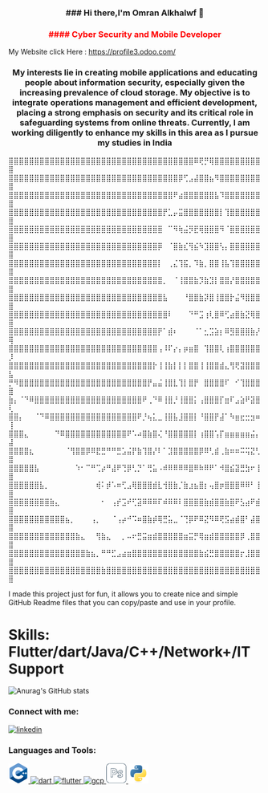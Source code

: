 <h3 align="center">### Hi there,I'm Omran Alkhalwf 👋</h3>
<h3 align="center" style="color:red;">#### Cyber Security and Mobile Developer</h3>

My Website click Here : https://profile3.odoo.com/

<h3 align="center">
My interests lie in creating mobile applications and educating people about information security, especially given the increasing prevalence of cloud storage. My objective is to integrate operations management and efficient development, placing a strong emphasis on security and its critical role in safeguarding systems from online threats. Currently, I am working diligently to enhance my skills in this area as I pursue my studies in India
</h3>

⣿⣿⣿⣿⣿⣿⣿⣿⣿⣿⣿⣿⣿⣿⣿⣿⣿⣿⣿⣿⣿⣿⣿⣿⣿⣿⣿⣿⣿⣿⣿⣿⣿⣿⣿⣿⠿⢟⡛⢿⣿⣿⣿⣿⣿⣿⣿⣿⣿⣿
⣿⣿⣿⣿⣿⣿⣿⣿⣿⣿⣿⣿⣿⣿⣿⣿⣿⣿⣿⣿⣿⣿⣿⣿⣿⣿⣿⣿⣿⣿⣿⣿⣿⡿⢋⣠⣼⣿⣿⣦⠻⣿⣿⣿⣿⣿⣿⣿⣿⣿
⣿⣿⣿⣿⣿⣿⣿⣿⣿⣿⣿⣿⣿⣿⣿⣿⣿⣿⣿⣿⣿⣿⣿⣿⣿⣿⣿⣿⣿⣿⣿⣿⠟⣴⣿⣿⣿⣿⣿⣿⣧⠹⣿⣿⣿⣿⣿⣿⣿⣿
⣿⣿⣿⣿⣿⣿⣿⣿⣿⣿⣿⣿⣿⣿⣿⣿⣿⣿⣿⣿⣿⣿⣿⣿⣿⣿⣿⣿⣿⣿⡟⣁⡤⣭⣿⣿⣿⣿⣿⣿⣿⡇⢹⣿⣿⣿⣿⣿⣿⣿
⣿⣿⣿⣿⣿⣿⣿⣿⣿⣿⣿⣿⣿⣿⣿⣿⣿⣿⣿⣿⣿⣿⣿⣿⣿⣿⣿⣿⣿⣿⠀⠉⠻⢷⣬⡻⣟⢿⣿⣿⣿⠻⠈⣿⣿⣿⣿⣿⣿⣿
⣿⣿⣿⣿⣿⣿⣿⣿⣿⣿⣿⣿⣿⣿⣿⣿⣿⣿⣿⣿⣿⣿⣿⣿⣿⣿⣿⣿⣿⡿⠀⠈⣿⣷⣎⢻⣮⠳⣹⣿⣿⢣⡄⣿⣿⣿⣿⣿⣿⣿
⣿⣿⣿⣿⣿⣿⣿⣿⣿⣿⣿⣿⣿⣿⣿⣿⣿⣿⣿⣿⣿⣿⣿⣿⣿⣿⣿⣿⣿⡇⠀⢀⣌⢹⣯⡀⠹⣷⡀⣿⣿⢸⣧⢹⣿⣿⣿⣿⣿⣿
⣿⣿⣿⣿⣿⣿⣿⣿⣿⣿⣿⣿⣿⣿⣿⣿⣿⣿⣿⣿⣿⣿⣿⣿⣿⣿⣿⣿⣿⣿⡀⠀⠈⢸⣿⣿⣷⡹⣷⣹⡇⣿⣿⡜⣿⣿⣿⣿⣿⣿
⣿⣿⣿⣿⣿⣿⣿⣿⣿⣿⣿⣿⣿⣿⣿⣿⣿⣿⣿⣿⣿⣿⣿⣿⣿⣿⣿⣿⣿⣿⣧⠀⠀⠀⠘⣿⣿⣷⡽⣿⢸⣿⣿⡗⣬⠻⣿⣿⣿⣿
⣿⣿⣿⣿⣿⣿⣿⣿⣿⣿⣿⣿⣿⣿⣿⣿⣿⣿⣿⣿⣿⣿⣿⣿⣿⣿⣿⣿⣿⣿⣿⠇⠀⠀⠀⠙⠛⣩⢰⢇⣿⠿⢋⣴⣿⣷⣝⢿⣿⣿
⣿⣿⣿⣿⣿⣿⣿⣿⣿⣿⣿⣿⣿⣿⣿⣿⣿⣿⣿⣿⣿⣿⣿⣿⣿⣿⣿⣿⣿⡟⠁⣾⠆⠀⠀⠀⠈⠁⣂⣩⣵⡆⠿⣻⣿⣿⣿⣷⡜⢿
⣿⣿⣿⣿⣿⣿⣿⣿⣿⣿⣿⣿⣿⣿⣿⣿⣿⣿⣿⣿⣿⣿⣿⣿⣿⣿⣿⣿⣿⢠⠸⠏⡔⡄⡶⣶⣿⠀⢹⣿⣿⢇⢰⣿⣿⣿⣿⣿⣿⡸
⣿⣿⣿⣿⣿⣿⣿⣿⣿⣿⣿⣿⣿⣿⣿⣿⣿⣿⣿⣿⣿⣿⣿⣿⣿⣿⣿⣿⡗⢸⢸⣷⡇⡇⡇⣿⣿⢸⢸⣿⣿⣾⣄⢻⢟⣽⣿⣿⣿⣧
⡛⠻⣿⣿⣿⣿⣿⣿⣿⣿⣿⣿⣿⣿⣿⣿⣿⣿⣿⣿⣿⣿⣿⣿⣿⣿⣿⡟⣤⣬⢸⣿⣇⢹⡇⣿⡟⠀⣿⣿⣿⣿⠏⠀⠊⢹⣿⣿⣿⣿
⣷⡄⠈⠙⠿⣿⣿⣿⣿⣿⣿⣿⣿⣿⣿⣿⣿⣿⣿⣿⣿⣿⣿⣿⣿⣿⠟⢀⠙⠿⢸⣿⡘⢸⣿⣿⡅⢠⣿⣿⣿⡏⣶⠏⣠⣵⠟⣽⣿⢇
⣿⣿⡄⠀⠀⠈⠙⠿⣿⣿⣿⣿⣿⣿⣿⣿⣿⣿⣿⣿⣿⣿⣿⣿⣿⠟⡘⢦⣅⣀⢸⣿⣧⣸⣿⣿⡇⠘⣿⣿⡟⣼⠁⠳⣶⣖⣒⣲⠶⢸
⣿⣿⣿⣄⠀⠀⠀⠀⠀⠙⠿⣿⣿⣿⣿⣿⣿⣿⣿⣿⣿⣿⣿⠟⠡⠴⣿⣷⣿⢌⠘⣿⣿⣿⣿⣿⡇⢰⣿⣿⢡⡏⣶⣶⣶⣶⣶⣬⡄⣼
⣿⣿⣿⣿⣆⠀⠀⠀⠀⠀⠀⠈⢻⣿⣿⡿⠿⣟⣛⠛⠛⣛⣡⣬⡟⣷⢹⣿⡜⠇⠁⣹⣿⣿⣿⣿⣿⡿⠿⢃⣾⢀⣷⠶⠶⠭⢭⣝⢃⣿
⣿⣿⣿⣿⣿⣧⠀⠀⠀⠀⠀⠀⠀⠱⠂⠉⠛⢉⡴⠛⣼⠟⢙⡿⢃⡙⠁⢛⣥⠠⠾⠿⠿⠿⠿⣿⠿⠷⠿⠟⠁⠺⣿⣮⣽⣛⣳⠖⢸⣿
⣿⣿⣿⣿⣿⣿⣧⡀⠀⠀⠀⠀⠀⠀⠀⠀⠀⢾⠅⡾⠡⠶⢋⣠⢿⣿⣿⣿⣾⣇⢺⣿⣷⡈⣷⣰⣦⣿⡆⢤⣿⡶⣿⣿⣿⠿⠿⠃⢸⣿
⣿⣿⣿⣿⣿⣿⣿⣿⣷⣄⠀⠀⠀⠀⠀⠀⠀⠀⠂⠀⢠⡞⣩⠞⢋⣽⠿⠿⠿⠏⠾⠿⠿⠇⣿⣿⣿⣿⣷⣾⣿⣿⣷⣿⠟⣣⣴⠟⣾⣿
⣿⣿⣿⣿⣿⣿⣿⣿⣿⣿⣿⣦⡀⠀⠀⠀⢠⡀⠀⠀⠈⢠⡴⠚⠩⠶⣿⣷⡾⢿⣛⣥⣀⠈⢙⡿⠟⠿⣝⠻⠿⢟⣫⣴⣾⣿⠃⣼⣿⣿
⣿⣿⣿⣿⣿⣿⣿⣿⣿⣿⣿⣿⣿⣷⣄⠀⠀⢻⣷⣄⠀⠀⡀⠤⠖⣛⣭⣶⣾⣿⣿⣿⣿⣿⣶⣭⡛⢿⣶⣾⣿⣿⣿⣿⣿⡿⢀⣿⣿⣿
⣿⣿⣿⣿⣿⣿⣿⣿⣿⣿⣿⣿⣿⣿⣿⣷⣦⡀⠛⠛⣋⣠⣴⣶⣿⣿⣿⣿⣿⣿⣿⣿⣿⣿⣿⣿⣿⣷⣮⣛⣿⣿⣿⣿⣿⡖⣸⣿⣿⣿
⣿⣿⣿⣿⣿⣿⣿⣿⣿⣿⣿⣿⣿⣿⣿⣿⣿⣿⣷⣿⣿⣿⣿⣿⣿⣿⣿⣿⣿⣿⣿⣿⣿⣿⣿⣿⣿⣿⣿⣿⣿⣿⣿⣿⣿⣿⣿⣿⣿⣿



I made this project just for fun, it allows you to create nice and simple GitHub Readme files that you can copy/paste and use in your profile.

<h1> Skills:  Flutter/dart/Java/C++/Network+/IT Support </h1>  

![Anurag's GitHub stats](https://github-readme-stats.vercel.app/api?username=omranalkhalwf&show_icons=true)

<h3 align="left"> Connect with me: </h3>


[<img src='https://cdn.jsdelivr.net/npm/simple-icons@3.0.1/icons/linkedin.svg' alt='linkedin' height='40'>](https://www.linkedin.com/in/omranalkhalwf/)  

<p align="left">
</p>
<h3 align="left"> Languages and Tools: </h3>
<p align="left"> <a href="https://www.w3schools.com/cpp/" target="_blank" rel="noreferrer"> <img src="https://raw.githubusercontent.com/devicons/devicon/master/icons/cplusplus/cplusplus-original.svg" alt="cplusplus" width="40" height="40"/> </a> <a href="https://dart.dev" target="_blank" rel="noreferrer"> <img src="https://www.vectorlogo.zone/logos/dartlang/dartlang-icon.svg" alt="dart" width="40" height="40"/> </a> <a href="https://flutter.dev" target="_blank" rel="noreferrer"> <img src="https://www.vectorlogo.zone/logos/flutterio/flutterio-icon.svg" alt="flutter" width="40" height="40"/> </a> <a href="https://cloud.google.com" target="_blank" rel="noreferrer"> <img src="https://www.vectorlogo.zone/logos/google_cloud/google_cloud-icon.svg" alt="gcp" width="40" height="40"/> </a> <a href="https://www.photoshop.com/en" target="_blank" rel="noreferrer"> <img src="https://raw.githubusercontent.com/devicons/devicon/master/icons/photoshop/photoshop-line.svg" alt="photoshop" width="40" height="40"/> </a> <a href="https://www.python.org" target="_blank" rel="noreferrer"> <img src="https://raw.githubusercontent.com/devicons/devicon/master/icons/python/python-original.svg" alt="python" width="40" height="40"/> </a> </p>
